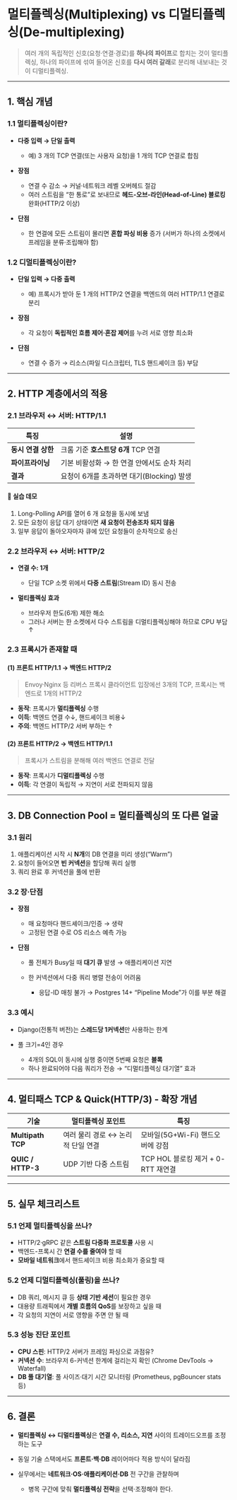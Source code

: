 # 멀티플렉싱(Multiplexing) vs 디멀티플렉싱(De-multiplexing)

> 여러 개의 독립적인 신호(요청·연결·경로)를 **하나의 파이프**로 합치는 것이 멀티플렉싱,
> 하나의 파이프에 섞여 들어온 신호를 **다시 여러 갈래**로 분리해 내보내는 것이 디멀티플렉싱.

---

## 1. 핵심 개념

### 1.1 멀티플렉싱이란?

* **다중 입력 → 단일 출력**

  * 예) 3 개의 TCP 연결(또는 사용자 요청)을 1 개의 TCP 연결로 합침
* **장점**

  * 연결 수 감소 → 커널·네트워크 레벨 오버헤드 절감
  * 여러 스트림을 “한 통로”로 보내므로 **헤드-오브-라인(Head-of-Line) 블로킹** 완화(HTTP/2 이상)
* **단점**

  * 한 연결에 모든 스트림이 몰리면 **혼합 파싱 비용** 증가
    (서버가 하나의 소켓에서 프레임을 분류·조립해야 함)

### 1.2 디멀티플렉싱이란?

* **단일 입력 → 다중 출력**

  * 예) 프록시가 받아 둔 1 개의 HTTP/2 연결을 백엔드의 여러 HTTP/1.1 연결로 분리
* **장점**

  * 각 요청이 **독립적인 흐름 제어·혼잡 제어**를 누려 서로 영향 최소화
* **단점**

  * 연결 수 증가 → 리소스(파일 디스크립터, TLS 핸드셰이크 등) 부담

---

## 2. HTTP 계층에서의 적용

### 2.1 브라우저 ↔ 서버: HTTP/1.1

| 특징           | 설명                           |
| ------------ | ---------------------------- |
| **동시 연결 상한** | 크롬 기준 **호스트당 6개** TCP 연결     |
| **파이프라이닝**   | 기본 비활성화 → 한 연결 안에서도 순차 처리    |
| **결과**       | 요청이 6개를 초과하면 대기(Blocking) 발생 |

#### 📌 실습 데모

1. Long-Polling API를 열어 6 개 요청을 동시에 보냄
2. 모든 요청이 응답 대기 상태이면 **새 요청이 전송조차 되지 않음**
3. 일부 응답이 돌아오자마자 큐에 있던 요청들이 순차적으로 송신

### 2.2 브라우저 ↔ 서버: HTTP/2

* **연결 수: 1개**

  * 단일 TCP 소켓 위에서 **다중 스트림**(Stream ID) 동시 전송
* **멀티플렉싱 효과**

  * 브라우저 한도(6개) 제한 해소
  * 그러나 서버는 한 소켓에서 다수 스트림을 디멀티플렉싱해야 하므로 CPU 부담 ↑

### 2.3 프록시가 존재할 때

#### (1) **프론트 HTTP/1.1 → 백엔드 HTTP/2**

> Envoy·Nginx 등 리버스 프록시
> 클라이언트 입장에선 3개의 TCP, 프록시는 백엔드로 1개의 HTTP/2

* **동작**: 프록시가 **멀티플렉싱** 수행
* **이득**: 백엔드 연결 수↓, 핸드셰이크 비용↓
* **주의**: 백엔드 HTTP/2 서버 부하는 ↑

#### (2) **프론트 HTTP/2 → 백엔드 HTTP/1.1**

> 프록시가 스트림을 분해해 여러 백엔드 연결로 전달

* **동작**: 프록시가 **디멀티플렉싱** 수행
* **이득**: 각 연결이 독립적 → 지연이 서로 전파되지 않음

---

## 3. DB Connection Pool = 멀티플렉싱의 또 다른 얼굴

### 3.1 원리

1. 애플리케이션 시작 시 **N개**의 DB 연결을 미리 생성(“Warm”)
2. 요청이 들어오면 **빈 커넥션**을 할당해 쿼리 실행
3. 쿼리 완료 후 커넥션을 풀에 반환

### 3.2 장·단점

* **장점**

  * 매 요청마다 핸드셰이크/인증 → 생략
  * 고정된 연결 수로 OS 리소스 예측 가능
* **단점**

  * 풀 전체가 Busy일 때 **대기 큐** 발생 → 애플리케이션 지연
  * 한 커넥션에서 다중 쿼리 병렬 전송이 어려움

    * 응답-ID 매칭 불가 → Postgres 14+ “Pipeline Mode”가 이를 부분 해결

### 3.3 예시

* Django(전통적 버전)는 **스레드당 1커넥션**만 사용하는 한계
* 풀 크기=4인 경우

  * 4개의 SQL이 동시에 실행 중이면 5번째 요청은 **블록**
  * 하나 완료되어야 다음 쿼리가 전송 → “디멀티플렉싱 대기열” 효과

---

## 4. 멀티패스 TCP & Quick(HTTP/3) - 확장 개념

| 기술                | 멀티플렉싱 포인트            | 특징                         |
| ----------------- | -------------------- | -------------------------- |
| **Multipath TCP** | 여러 물리 경로 ↔ 논리적 단일 연결 | 모바일(5G+Wi-Fi) 핸드오버에 강점     |
| **QUIC / HTTP-3** | UDP 기반 다중 스트림        | TCP HOL 블로킹 제거 + 0-RTT 재연결 |

---

## 5. 실무 체크리스트

### 5.1 언제 멀티플렉싱을 쓰나?

* HTTP/2·gRPC 같은 **스트림 다중화 프로토콜** 사용 시
* 백엔드-프록시 간 **연결 수를 줄여야** 할 때
* **모바일 네트워크**에서 핸드셰이크 비용 최소화가 중요할 때

### 5.2 언제 디멀티플렉싱(풀링)을 쓰나?

* DB 쿼리, 메시지 큐 등 **상태 기반 세션**이 필요한 경우
* 대용량 트래픽에서 **개별 흐름의 QoS**를 보장하고 싶을 때
* 각 요청의 지연이 서로 영향을 주면 안 될 때

### 5.3 성능 진단 포인트

* **CPU 스핀**: HTTP/2 서버가 프레임 파싱으로 과점유?
* **커넥션 수**: 브라우저 6-커넥션 한계에 걸리는지 확인 (Chrome DevTools → Waterfall)
* **DB 풀 대기열**: 풀 사이즈·대기 시간 모니터링 (Prometheus, pgBouncer stats 등)

---

## 6. 결론

* **멀티플렉싱 ↔ 디멀티플렉싱**은 **연결 수, 리소스, 지연** 사이의 트레이드오프를 조정하는 도구
* 동일 기술 스택에서도 **프론트·백·DB** 레이어마다 적용 방식이 달라짐
* 실무에서는 **네트워크·OS·애플리케이션·DB** 전 구간을 관찰하며

  * 병목 구간에 맞춰 **멀티플렉싱 전략**을 선택·조정해야 한다.
